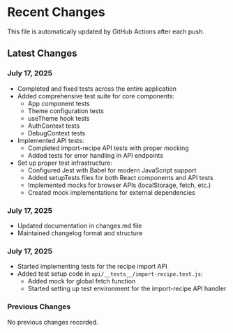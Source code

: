 # Recent Changes

This file is automatically updated by GitHub Actions after each push.

## Latest Changes

### July 17, 2025

- Completed and fixed tests across the entire application
- Added comprehensive test suite for core components:
  - App component tests
  - Theme configuration tests
  - useTheme hook tests
  - AuthContext tests
  - DebugContext tests
- Implemented API tests:
  - Completed import-recipe API tests with proper mocking
  - Added tests for error handling in API endpoints
- Set up proper test infrastructure:
  - Configured Jest with Babel for modern JavaScript support
  - Added setupTests files for both React components and API tests
  - Implemented mocks for browser APIs (localStorage, fetch, etc.)
  - Created mock implementations for external dependencies

### July 17, 2025

- Updated documentation in changes.md file
- Maintained changelog format and structure

### July 17, 2025

- Started implementing tests for the recipe import API
- Added test setup code in `api/__tests__/import-recipe.test.js`:
  - Added mock for global fetch function
  - Started setting up test environment for the import-recipe API handler

### Previous Changes

No previous changes recorded.